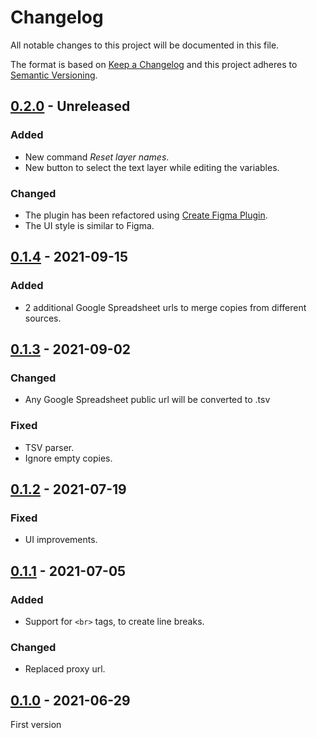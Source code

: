 # Changelog

All notable changes to this project will be documented in this file.

The format is based on [Keep a Changelog](http://keepachangelog.com/) and this
project adheres to [Semantic Versioning](http://semver.org/).

## [0.2.0] - Unreleased
### Added
- New command _Reset layer names_.
- New button to select the text layer while editing the variables.

### Changed
- The plugin has been refactored using
  [Create Figma Plugin](https://yuanqing.github.io/create-figma-plugin/).
- The UI style is similar to Figma.

## [0.1.4] - 2021-09-15
### Added
- 2 additional Google Spreadsheet urls to merge copies from different sources.

## [0.1.3] - 2021-09-02
### Changed
- Any Google Spreadsheet public url will be converted to .tsv

### Fixed
- TSV parser.
- Ignore empty copies.

## [0.1.2] - 2021-07-19
### Fixed
- UI improvements.

## [0.1.1] - 2021-07-05
### Added
- Support for `<br>` tags, to create line breaks.

### Changed
- Replaced proxy url.

## [0.1.0] - 2021-06-29
First version

[0.2.0]: https://github.com/marketgoo/figma-copies/compare/v0.1.4...HEAD
[0.1.4]: https://github.com/marketgoo/figma-copies/compare/v0.1.3...v0.1.4
[0.1.3]: https://github.com/marketgoo/figma-copies/compare/v0.1.2...v0.1.3
[0.1.2]: https://github.com/marketgoo/figma-copies/compare/v0.1.1...v0.1.2
[0.1.1]: https://github.com/marketgoo/figma-copies/compare/v0.1.0...v0.1.1
[0.1.0]: https://github.com/marketgoo/figma-copies/releases/tag/v0.1.0
